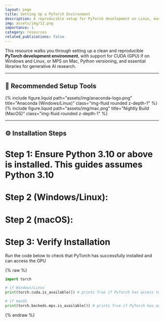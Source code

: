 ```yaml
---
layout: page
title: Setting Up a PyTorch Environment
description: A reproducible setup for PyTorch development on Linux, macOS, and Windows
img: assets/img/12.png
importance: 1
category: resources
related_publications: false
---
```


This resource walks you through setting up a clean and reproducible **PyTorch development environment**, with support for CUDA (GPU) if on Windows and Linux, or MPS on Mac, Python versioning, and essential libraries for generative AI research.

---

## 🧰 Recommended Setup Tools

<div class="row">
  <div class="col-sm mt-3 mt-md-0">
    {% include figure.liquid path="assets/img/anaconda-logo.png" title="Anaconda (Windows/Linux)" class="img-fluid rounded z-depth-1" %}
  </div>
  <div class="col-sm mt-3 mt-md-0">
    {% include figure.liquid path="assets/img/mac.png" title="Nightly Build (MacOS)" class="img-fluid rounded z-depth-1" %}
  </div>
</div>

---

## ⚙️ Installation Steps

# Step 1: Ensure Python 3.10 or above is installed. This guides assumes Python 3.10 

# Step 2 (Windows/Linux):

# Step 2 (macOS):

# Step 3: Verify Installation 
Run the code below to check that PyTorch has successfully installed and can access the GPU


{% raw %}

```python
import torch

# if Windows/Linux
print(torch.cuda.is_available()) # prints True if PyTorch has access to the Cuda GPU

# if macOS
print(torch.backeds.mps.is_available()) # prints True if PyTorch has access to the Mac's metal GPU

```

{% endraw %}

